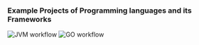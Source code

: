 ### Example Projects of Programming languages and its Frameworks

![JVM workflow](https://github.com/spdeepak/Example/actions/workflows/gradle.yml/badge.svg)
![GO workflow](https://github.com/spdeepak/Example/actions/workflows/go.yml/badge.svg)

